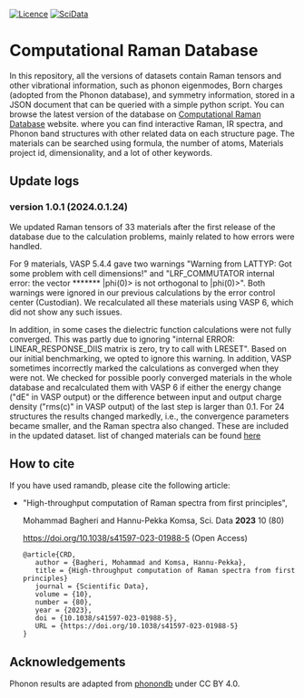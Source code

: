[![Licence](https://img.shields.io/github/license/mbagheri20/ramandb.svg)](LICENSE.txt)
[![SciData](https://img.shields.io/badge/Sci._Data-Bagheri_M.%26_Komsa_H.P._(2023)-red)](https://doi.org/10.1038/s41597-023-01988-5)

# Computational Raman Database

In this repository, all the versions of datasets contain Raman tensors and other vibrational information, such as phonon eigenmodes, Born charges (adopted from the Phonon database), and symmetry information, stored in a JSON document that can be queried with a simple python script.
You can browse the latest version of the database on [Computational Raman Database](https://ramandb.oulu.fi/) website. where you can find interactive Raman, IR spectra, and Phonon band structures with other related data on each structure page. The materials can be searched using formula, the number of atoms, Materials project id, dimensionality, and a lot of other keywords.

## Update logs

### version 1.0.1 (2024.0.1.24)

We updated Raman tensors of 33 materials after the first release of the database due to the calculation problems, mainly related to how errors were handled.

For 9 materials, VASP 5.4.4 gave two warnings "Warning from LATTYP: Got some problem with cell dimensions!" and "LRF_COMMUTATOR internal error: the vector ******* |phi(0)> is not orthogonal to |phi(0)>". Both warnings were ignored in our previous calculations by the error control center (Custodian). We recalculated all these materials using VASP 6, which did not show any such issues.

In addition, in some cases the dielectric function calculations were not fully converged. This was partly due to ignoring "internal ERROR: LINEAR_RESPONSE_DIIS matrix is zero, try to call with LRESET". Based on our initial benchmarking, we opted to ignore this warning. In addition, VASP sometimes incorrectly marked the calculations as converged when they were not. We checked for possible poorly converged materials in the whole database and recalculated them with VASP 6 if either the energy change ("dE" in VASP output) or the difference between input and output charge density ("rms(c)" in VASP output) of the last step is larger than 0.1. For 24 structures the results changed markedly, i.e., the convergence parameters became smaller, and the Raman spectra also changed. These are included in the updated dataset.
list of changed materials can be found [here](https://github.com/mbagheri20/ramandb/blob/main/list.txt)

## How to cite

If you have used ramandb, please cite the following article:

- "High-throughput computation of Raman spectra from first principles",

  Mohammad Bagheri and Hannu-Pekka Komsa, Sci. Data **2023** 10 (80)

  https://doi.org/10.1038/s41597-023-01988-5  (Open Access)

  ```
  @article{CRD,
     author = {Bagheri, Mohammad and Komsa, Hannu-Pekka},
     title = {High-throughput computation of Raman spectra from first principles}
     journal = {Scientific Data},
     volume = {10},
     number = {80},
     year = {2023},
     doi = {10.1038/s41597-023-01988-5},
     URL = {https://doi.org/10.1038/s41597-023-01988-5}
  }
  ```
  
## Acknowledgements

Phonon results are adapted from [phonondb](http://phonondb.mtl.kyoto-u.ac.jp/index.html) under CC BY 4.0.

